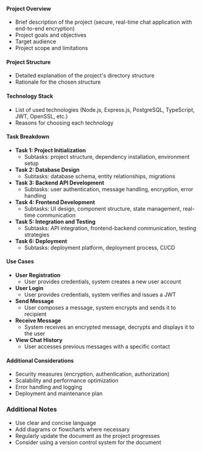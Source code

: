 #### Project Overview

- Brief description of the project (secure, real-time chat application with end-to-end encryption)
- Project goals and objectives
- Target audience
- Project scope and limitations

#### Project Structure

- Detailed explanation of the project's directory structure
- Rationale for the chosen structure

#### Technology Stack

- List of used technologies (Node.js, Express.js, PostgreSQL, TypeScript, JWT, OpenSSL, etc.)
- Reasons for choosing each technology

#### Task Breakdown

- **Task 1: Project Initialization**
    - Subtasks: project structure, dependency installation, environment setup
- **Task 2: Database Design**
    - Subtasks: database schema, entity relationships, migrations
- **Task 3: Backend API Development**
    - Subtasks: user authentication, message handling, encryption, error handling
- **Task 4: Frontend Development**
    - Subtasks: UI design, component structure, state management, real-time communication
- **Task 5: Integration and Testing**
    - Subtasks: API integration, frontend-backend communication, testing strategies
- **Task 6: Deployment**
    - Subtasks: deployment platform, deployment process, CI/CD

#### Use Cases

- **User Registration**
    - User provides credentials, system creates a new user account
- **User Login**
    - User provides credentials, system verifies and issues a JWT
- **Send Message**
    - User composes a message, system encrypts and sends it to recipient
- **Receive Message**
    - System receives an encrypted message, decrypts and displays it to the user
- **View Chat History**
    - User accesses previous messages with a specific contact

#### Additional Considerations

- Security measures (encryption, authentication, authorization)
- Scalability and performance optimization
- Error handling and logging
- Deployment and maintenance plan

### Additional Notes

- Use clear and concise language
- Add diagrams or flowcharts where necessary
- Regularly update the document as the project progresses
- Consider using a version control system for the document
